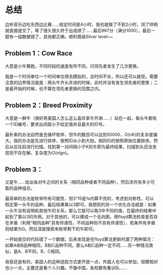 # 总结

边听音乐边吃东西边比赛……规定时间是4小时，我也就做了不到2小时，测了样例就直接提交了，等了很久很久终于出成绩了……最后967分（满分1000），最后一题有一组数据错了，其他都正确，顺利晋级Silver level~~

## Problem 1：Cow Race

大意是小牛赛跑，不同时段的速度有所不同，问领先者发生了几次更换。

我是一个时间单位一个时间单位得去模拟的，总时间不长，所以还可以接受。需要注意的边界情况就是：两头牛齐头并进的时候，此时并没有发生领先者的更换；二是最开始的时候，也不算在领先者更换的范围之内。

## Problem 2：Breed Proximity

大意是一群牛（很好奇美国人怎么这么喜欢拿牛开涮……）站在一起，每头牛都有一个ID编号，要求出间距小于给定值并且最大的ID号。

最朴素的办法自然是去循环枚举，但牛的数目可以达到50000，O(nK)的复杂度偏大。我的办法是先进行排序，按照ID从小到大拍，相同ID的按照原始位置排序。然后从后往前进行扫描，找到第一对间隔小于K的牛即为最终结果，扫描到头还没发现则不存在解，复杂度为O(nlgn)。

## Problem 3： 

又是牛……给出各对牛之间的关系（相同品种或者不同品种），然后求共有多少可能的品种组合。

最简单的办法是枚举所有可能性，但3^15是1s内算不完的，考虑到对称性，可以假定第一头牛的品种，最后结果乘以3即可。我想到的另一个优化办法就是：如果一头牛没有说明和其他牛的关系，那么它就可以取3中不同的值，在最终的结果中起到了乘以3的作用。对于其他的，可以建成一个无向图，用floyd算法检查是否存在矛盾（利用“相同品种”具有传递性，不同品种则不具有传递性），若条件有矛盾则结果为0。然后深度搜索来枚举剩下的牛即可。

一开始提交的代码错了一个数据，后来发现是在floyd算法更新时漏了两种情况：如果A和B品种相同，B和C品种不同，那么A和C品种一定不同……另一种情况类似，是A、B不同，B、C相同。


收获还是有的，美国人的这种选拔方式更开放一点，外国人也可以参加，规模相对也小一点，主要还是看个人兴趣。不像中国，各校都有集训队……
